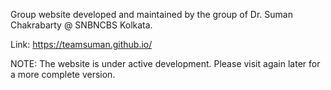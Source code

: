 Group website developed and maintained by the group of Dr. Suman Chakrabarty @ SNBNCBS Kolkata.

Link: https://teamsuman.github.io/

NOTE: The website is under active development. Please visit again later for a more complete version. 
